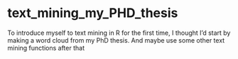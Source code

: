 # text_mining_my_PHD_thesis
To introduce myself to text mining in R for the first time, I thought I’d start by making a word cloud from my PhD thesis. And maybe use some other text mining functions after that
